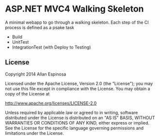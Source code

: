 # ASP.NET MVC4 Walking Skeleton

A minimal webapp to go through a walking skeleton.  Each step of the CI process
is defined as a psake task

* Build
* UnitTest
* IntegrationTest (with Deploy to Testing)

## License

Copyright 2014 Allan Espinosa

Licensed under the Apache License, Version 2.0 (the "License");
you may not use this file except in compliance with the License.
You may obtain a copy of the License at

  http://www.apache.org/licenses/LICENSE-2.0

Unless required by applicable law or agreed to in writing, software
distributed under the License is distributed on an "AS IS" BASIS,
WITHOUT WARRANTIES OR CONDITIONS OF ANY KIND, either express or implied.
See the License for the specific language governing permissions and
limitations under the License.


